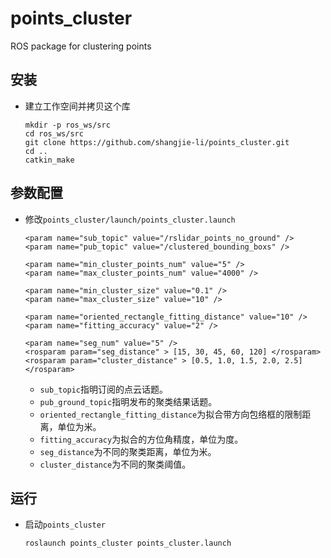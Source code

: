 # points_cluster

ROS package for clustering points

## 安装
 - 建立工作空间并拷贝这个库
   ```Shell
   mkdir -p ros_ws/src
   cd ros_ws/src
   git clone https://github.com/shangjie-li/points_cluster.git
   cd ..
   catkin_make
   ```
   
## 参数配置
 - 修改`points_cluster/launch/points_cluster.launch`
   ```Shell
   <param name="sub_topic" value="/rslidar_points_no_ground" />
   <param name="pub_topic" value="/clustered_bounding_boxs" />
   
   <param name="min_cluster_points_num" value="5" />
   <param name="max_cluster_points_num" value="4000" />
   
   <param name="min_cluster_size" value="0.1" />
   <param name="max_cluster_size" value="10" />
   
   <param name="oriented_rectangle_fitting_distance" value="10" />
   <param name="fitting_accuracy" value="2" />
        
   <param name="seg_num" value="5" />
   <rosparam param="seg_distance" > [15, 30, 45, 60, 120] </rosparam>
   <rosparam param="cluster_distance" > [0.5, 1.0, 1.5, 2.0, 2.5] </rosparam>
   ```
    - `sub_topic`指明订阅的点云话题。
    - `pub_ground_topic`指明发布的聚类结果话题。
    - `oriented_rectangle_fitting_distance`为拟合带方向包络框的限制距离，单位为米。
    - `fitting_accuracy`为拟合的方位角精度，单位为度。
    - `seg_distance`为不同的聚类距离，单位为米。
    - `cluster_distance`为不同的聚类阈值。

## 运行
 - 启动`points_cluster`
   ```Shell
   roslaunch points_cluster points_cluster.launch
   ```

